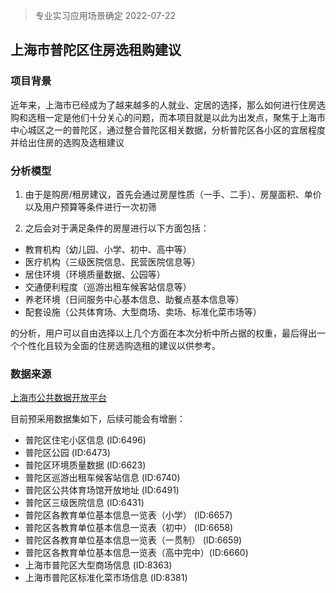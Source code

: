 >
> 专业实习应用场景确定 2022-07-22
>

## 上海市普陀区住房选租购建议

### 项目背景

近年来，上海市已经成为了越来越多的人就业、定居的选择，那么如何进行住房选购和选租一定是他们十分关心的问题，而本项目就是以此为出发点，聚焦于上海市中心城区之一的普陀区，通过整合普陀区相关数据，分析普陀区各小区的宜居程度并给出住房的选购及选租建议

### 分析模型

1. 由于是购房/租房建议，首先会通过房屋性质（一手、二手）、房屋面积、单价以及用户预算等条件进行一次初筛

2. 之后会对于满足条件的房屋进行以下方面包括：

- 教育机构（幼儿园、小学、初中、高中等）
- 医疗机构（三级医院信息、民营医院信息等）
- 居住环境（环境质量数据、公园等）
- 交通便利程度（巡游出租车候客站信息等）
- 养老环境（日间服务中心基本信息、助餐点基本信息等）
- 配套设施（公共体育场、大型商场、卖场、标准化菜市场等）

的分析，用户可以自由选择以上几个方面在本次分析中所占据的权重，最后得出一个个性化且较为全面的住房选购选租的建议以供参考。

### 数据来源

[上海市公共数据开放平台](https://data.sh.gov.cn/view/data-resource/index.html)

目前预采用数据集如下，后续可能会有增删：

- 普陀区住宅小区信息 (ID:6496)
- 普陀区公园 (ID:6473)      
- 普陀区环境质量数据 (ID:6623)
- 普陀区巡游出租车候客站信息 (ID:6740)
- 普陀区公共体育场馆开放地址 (ID:6491)
- 普陀区三级医院信息 (ID:6431)
- 普陀区各教育单位基本信息一览表（小学） (ID:6657)
- 普陀区各教育单位基本信息一览表（初中） (ID:6658)
- 普陀区各教育单位基本信息一览表（一贯制） (ID:6659)
- 普陀区各教育单位基本信息一览表（高中完中）(ID:6660)
- 上海市普陀区大型商场信息 (ID:8363)
- 上海市普陀区标准化菜市场信息 (ID:8381)